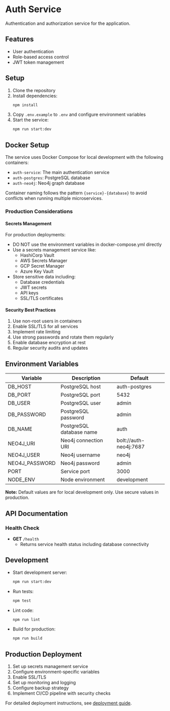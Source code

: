 # Auth Service

Authentication and authorization service for the application.

## Features
- User authentication
- Role-based access control
- JWT token management

## Setup

1. Clone the repository
2. Install dependencies:
   ```bash
   npm install
   ```
3. Copy `.env.example` to `.env` and configure environment variables
4. Start the service:
   ```bash
   npm run start:dev
   ```

## Docker Setup

The service uses Docker Compose for local development with the following containers:
- `auth-service`: The main authentication service
- `auth-postgres`: PostgreSQL database
- `auth-neo4j`: Neo4j graph database

Container naming follows the pattern `{service}-{database}` to avoid conflicts when running multiple microservices.

### Production Considerations

#### Secrets Management
For production deployments:
- DO NOT use the environment variables in docker-compose.yml directly
- Use a secrets management service like:
  - HashiCorp Vault
  - AWS Secrets Manager
  - GCP Secret Manager
  - Azure Key Vault
- Store sensitive data including:
  - Database credentials
  - JWT secrets
  - API keys
  - SSL/TLS certificates

#### Security Best Practices
1. Use non-root users in containers
2. Enable SSL/TLS for all services
3. Implement rate limiting
4. Use strong passwords and rotate them regularly
5. Enable database encryption at rest
6. Regular security audits and updates

## Environment Variables

| Variable         | Description                     | Default           |
|------------------|---------------------------------|-------------------|
| DB_HOST          | PostgreSQL host                 | auth-postgres     |
| DB_PORT          | PostgreSQL port                 | 5432              |
| DB_USER          | PostgreSQL user                 | admin             |
| DB_PASSWORD      | PostgreSQL password             | admin             |
| DB_NAME          | PostgreSQL database name        | auth              |
| NEO4J_URI        | Neo4j connection URI            | bolt://auth-neo4j:7687 |
| NEO4J_USER       | Neo4j username                  | neo4j             |
| NEO4J_PASSWORD   | Neo4j password                  | admin             |
| PORT             | Service port                    | 3000              |
| NODE_ENV         | Node environment                | development       |

**Note:** Default values are for local development only. Use secure values in production.

## API Documentation

### Health Check
- **GET** `/health`
  - Returns service health status including database connectivity

## Development

- Start development server:
  ```bash
  npm run start:dev
  ```

- Run tests:
  ```bash
  npm test
  ```

- Lint code:
  ```bash
  npm run lint
  ```

- Build for production:
  ```bash
  npm run build
  ```

## Production Deployment

1. Set up secrets management service
2. Configure environment-specific variables
3. Enable SSL/TLS
4. Set up monitoring and logging
5. Configure backup strategy
6. Implement CI/CD pipeline with security checks

For detailed deployment instructions, see [deployment guide](docs/deployment.md).